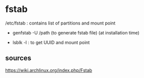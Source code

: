 # fstab
/etc/fstab   : contains list of partitions and mount point

- genfstab -U /path        (to generate fstab file) (at installation time)

- lsblk -l : to get UUID and mount point

## sources
https://wiki.archlinux.org/index.php/Fstab

